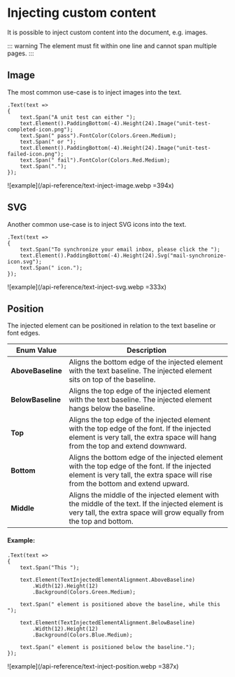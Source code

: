 # Injecting custom content

It is possible to inject custom content into the document, e.g. images.

::: warning
The element must fit within one line and cannot span multiple pages.
:::


## Image

The most common use-case is to inject images into the text.

```c#{4,7}
.Text(text =>
{
    text.Span("A unit test can either ");
    text.Element().PaddingBottom(-4).Height(24).Image("unit-test-completed-icon.png");
    text.Span(" pass").FontColor(Colors.Green.Medium);
    text.Span(" or ");
    text.Element().PaddingBottom(-4).Height(24).Image("unit-test-failed-icon.png");
    text.Span(" fail").FontColor(Colors.Red.Medium);
    text.Span(".");
});
```

![example](/api-reference/text-inject-image.webp =394x)


## SVG

Another common use-case is to inject SVG icons into the text.

```c#{4}
.Text(text =>
{
    text.Span("To synchronize your email inbox, please click the ");
    text.Element().PaddingBottom(-4).Height(24).Svg("mail-synchronize-icon.svg");
    text.Span(" icon.");
});
```

![example](/api-reference/text-inject-svg.webp =333x)


## Position

The injected element can be positioned in relation to the text baseline or font edges.

| **Enum Value**    | **Description**                                                                                                                                                                  |
|-------------------|----------------------------------------------------------------------------------------------------------------------------------------------------------------------------------|
| **AboveBaseline** | Aligns the bottom edge of the injected element with the text baseline. The injected element sits on top of the baseline.                                                         |
| **BelowBaseline** | Aligns the top edge of the injected element with the text baseline. The injected element hangs below the baseline.                                                               |
| **Top**           | Aligns the top edge of the injected element with the top edge of the font. If the injected element is very tall, the extra space will hang from the top and extend downward.     |
| **Bottom**        | Aligns the bottom edge of the injected element with the top edge of the font. If the injected element is very tall, the extra space will rise from the bottom and extend upward. |
| **Middle**        | Aligns the middle of the injected element with the middle of the text. If the injected element is very tall, the extra space will grow equally from the top and bottom.          |

#### Example:

```c#{5,11}
.Text(text =>
{
    text.Span("This ");

    text.Element(TextInjectedElementAlignment.AboveBaseline)
        .Width(12).Height(12)
        .Background(Colors.Green.Medium);

    text.Span(" element is positioned above the baseline, while this ");

    text.Element(TextInjectedElementAlignment.BelowBaseline)
        .Width(12).Height(12)
        .Background(Colors.Blue.Medium);

    text.Span(" element is positioned below the baseline.");
});
```

![example](/api-reference/text-inject-position.webp =387x)
